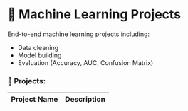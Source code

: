 # 🤖 Machine Learning Projects

End-to-end machine learning projects including:

- Data cleaning
- Model building
- Evaluation (Accuracy, AUC, Confusion Matrix)

### 📂 Projects:

| Project Name | Description |
|--------------|-------------|

